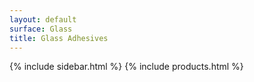 ```yaml
---
layout: default
surface: Glass
title: Glass Adhesives
---
```

{% include sidebar.html %}
{% include products.html %}

